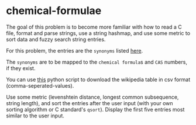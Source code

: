 # chemical-formulae

The goal of this problem is to become more familiar with how to read a C file,
format and parse strings, use a string hashmap, and use some metric to sort
data and fuzzy search string entries.

For this problem, the entries are the `synonyms` listed [here](https://en.wikipedia.org/wiki/Glossary_of_chemical_formulae).

The `synonyms` are to be mapped to the `chemical formula`s and `CAS` numbers, if they exist.

You can use [this](get_data.py) python script to download the wikipedia table in csv format (comma-seperated-values).

Use some metric (levenshtein distance, longest common subsequence, string length), and sort
the entries after the user input (with your own sorting algorithm or C standard's `qsort`). Display
the first five entries most similar to the user input.
